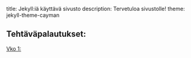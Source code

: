 title: Jekyll:iä käyttävä sivusto
description: Tervetuloa sivustolle!
theme: jekyll-theme-cayman

## Tehtäväpalautukset:

[Vko 1:](index.html)
